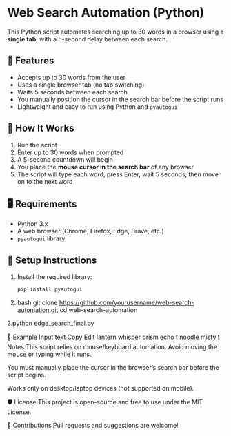 # Web Search Automation (Python)

This Python script automates searching up to 30 words in a browser using a **single tab**, with a 5-second delay between each search.

## 📌 Features

- Accepts up to 30 words from the user
- Uses a single browser tab (no tab switching)
- Waits 5 seconds between each search
- You manually position the cursor in the search bar before the script runs
- Lightweight and easy to run using Python and `pyautogui`

## 🚀 How It Works

1. Run the script
2. Enter up to 30 words when prompted
3. A 5-second countdown will begin
4. You place the **mouse cursor in the search bar** of any browser
5. The script will type each word, press Enter, wait 5 seconds, then move on to the next word

## 🖥 Requirements

- Python 3.x
- A web browser (Chrome, Firefox, Edge, Brave, etc.)
- `pyautogui` library

## 🔧 Setup Instructions

1. Install the required library:

   ```bash
   pip install pyautogui

   
2. bash
 git clone https://github.com/yourusername/web-search-automation.git
cd web-search-automation

3.python edge_search_final.py


📁 Example Input
text
Copy
Edit
lantern
whisper
prism
echo
t noodle
misty
❗ Notes
This script relies on mouse/keyboard automation. Avoid moving the mouse or typing while it runs.

You must manually place the cursor in the browser’s search bar before the script begins.

Works only on desktop/laptop devices (not supported on mobile).

🛡 License
This project is open-source and free to use under the MIT License.

🤝 Contributions
Pull requests and suggestions are welcome!


